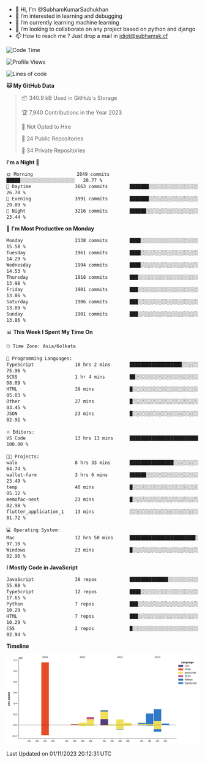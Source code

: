 - 👋 Hi, I’m @SubhamKumarSadhukhan
- 👀 I’m interested in learning and debugging
- 🌱 I’m currently learning machine learning
- 💞️ I’m looking to collaborate on any project based on python and django
- 📫 How to reach me ?
      Just drop a mail in idiot@subhamsk.cf

<!---
SubhamKumarSadhukhan/SubhamKumarSadhukhan is a ✨ special ✨ repository because its `README.md` (this file) appears on your GitHub profile.
You can click the Preview link to take a look at your changes.
--->


<!--START_SECTION:waka-->
![Code Time](http://img.shields.io/badge/Code%20Time-1%2C612%20hrs%204%20mins-blue)

![Profile Views](http://img.shields.io/badge/Profile%20Views-2-blue)

![Lines of code](https://img.shields.io/badge/From%20Hello%20World%20I%27ve%20Written-2.3%20million%20lines%20of%20code-blue)

**🐱 My GitHub Data** 

> 📦 340.9 kB Used in GitHub's Storage 
 > 
> 🏆 7,940 Contributions in the Year 2023
 > 
> 🚫 Not Opted to Hire
 > 
> 📜 24 Public Repositories 
 > 
> 🔑 34 Private Repositories 
 > 
**I'm a Night 🦉** 

```text
🌞 Morning                2849 commits        █████░░░░░░░░░░░░░░░░░░░░   20.77 % 
🌆 Daytime                3663 commits        ███████░░░░░░░░░░░░░░░░░░   26.70 % 
🌃 Evening                3991 commits        ███████░░░░░░░░░░░░░░░░░░   29.09 % 
🌙 Night                  3216 commits        ██████░░░░░░░░░░░░░░░░░░░   23.44 % 
```
📅 **I'm Most Productive on Monday** 

```text
Monday                   2138 commits        ████░░░░░░░░░░░░░░░░░░░░░   15.58 % 
Tuesday                  1961 commits        ████░░░░░░░░░░░░░░░░░░░░░   14.29 % 
Wednesday                1994 commits        ████░░░░░░░░░░░░░░░░░░░░░   14.53 % 
Thursday                 1918 commits        ███░░░░░░░░░░░░░░░░░░░░░░   13.98 % 
Friday                   1901 commits        ███░░░░░░░░░░░░░░░░░░░░░░   13.86 % 
Saturday                 1906 commits        ███░░░░░░░░░░░░░░░░░░░░░░   13.89 % 
Sunday                   1901 commits        ███░░░░░░░░░░░░░░░░░░░░░░   13.86 % 
```


📊 **This Week I Spent My Time On** 

```text
🕑︎ Time Zone: Asia/Kolkata

💬 Programming Languages: 
TypeScript               10 hrs 2 mins       ███████████████████░░░░░░   75.96 % 
SCSS                     1 hr 4 mins         ██░░░░░░░░░░░░░░░░░░░░░░░   08.09 % 
HTML                     39 mins             █░░░░░░░░░░░░░░░░░░░░░░░░   05.03 % 
Other                    27 mins             █░░░░░░░░░░░░░░░░░░░░░░░░   03.45 % 
JSON                     23 mins             █░░░░░░░░░░░░░░░░░░░░░░░░   02.91 % 

🔥 Editors: 
VS Code                  13 hrs 13 mins      █████████████████████████   100.00 % 

🐱‍💻 Projects: 
walo                     8 hrs 33 mins       ████████████████░░░░░░░░░   64.74 % 
wallet-farm              3 hrs 6 mins        ██████░░░░░░░░░░░░░░░░░░░   23.49 % 
temp                     40 mins             █░░░░░░░░░░░░░░░░░░░░░░░░   05.12 % 
memofac-nest             23 mins             █░░░░░░░░░░░░░░░░░░░░░░░░   02.98 % 
flutter_application_1    13 mins             ░░░░░░░░░░░░░░░░░░░░░░░░░   01.72 % 

💻 Operating System: 
Mac                      12 hrs 50 mins      ████████████████████████░   97.10 % 
Windows                  23 mins             █░░░░░░░░░░░░░░░░░░░░░░░░   02.90 % 
```

**I Mostly Code in JavaScript** 

```text
JavaScript               38 repos            ██████████████░░░░░░░░░░░   55.88 % 
TypeScript               12 repos            ████░░░░░░░░░░░░░░░░░░░░░   17.65 % 
Python                   7 repos             ███░░░░░░░░░░░░░░░░░░░░░░   10.29 % 
HTML                     7 repos             ███░░░░░░░░░░░░░░░░░░░░░░   10.29 % 
CSS                      2 repos             █░░░░░░░░░░░░░░░░░░░░░░░░   02.94 % 
```



**Timeline**

![Lines of Code chart](https://raw.githubusercontent.com/SubhamKumarSadhukhan/SubhamKumarSadhukhan/main/assets/bar_graph.png)


 Last Updated on 01/11/2023 20:12:31 UTC
<!--END_SECTION:waka-->
